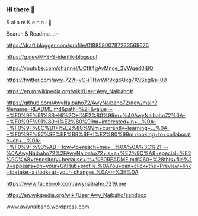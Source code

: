 ### Hi there 👋

<!--
**AwyNaibaho72/AwyNaibaho72** is a ✨ _special_ ✨ repository because its `README.md` (this file) appears on your GitHub profile.

Here are some ideas to get you started:

- 🔭 I’m currently working on ...
- 🌱 I’m currently learning ...
- 👯 I’m looking to collaborate on ...
- 🤔 I’m looking for help with ...
- 💬 Ask me about ...
- 📫 How to reach me: ...
- 😄 Pronouns: ...
- ⚡ Fun fact: ...
-->

S al a m  K e n a l 🙏

Search & Readme...in

https://draft.blogger.com/profile/01885800787233569676

https://g.dev/M-S-S-identik-blogspot

https://youtube.com/channel/UCflf4gAvMnce_2VWqed0IBQ

https://twitter.com/awy_72?t=vO-iTHwWP9xg6Qxg7X9Seg&s=09

https://en.m.wikipedia.org/wiki/User:Awy_Naibaho#

https://github.com/AwyNaibaho72/AwyNaibaho72/new/main?filename=README.md&path=%2F&value=-+%F0%9F%91%8B+Hi%2C+I%E2%80%99m+%40AwyNaibaho72%0A-+%F0%9F%91%80+I%E2%80%99m+interested+in+...%0A-+%F0%9F%8C%B1+I%E2%80%99m+currently+learning+...%0A-+%F0%9F%92%9E%EF%B8%8F+I%E2%80%99m+looking+to+collaborate+on+...%0A-+%F0%9F%93%AB+How+to+reach+me+...%0A%0A%3C%21---%0AAwyNaibaho72%2FAwyNaibaho72+is+a+%E2%9C%A8+special+%E2%9C%A8+repository+because+its+%60README.md%60+%28this+file%29+appears+on+your+GitHub+profile.%0AYou+can+click+the+Preview+link+to+take+a+look+at+your+changes.%0A---%3E%0A

https://www.facebook.com/awynaibaho.7219.me

https://en.wikipedia.org/wiki/User:Awy_Naibaho/sandbox

www.awynaibaho.wordpress.com

